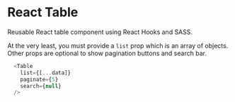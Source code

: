 # React Table

Reusable React table component using React Hooks and SASS.

At the very least, you must provide a `list` prop which is an array of objects. Other props are optional to show pagination buttons and search bar.

```js
  <Table
    list={[...data]}
    paginate={5}
    search={null}
  />
```